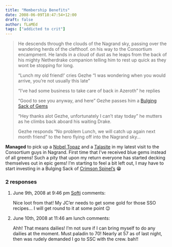 ```yaml
---
title: "Membership Benefits"
date: 2008-06-09T18:47:54+12:00
draft: false
author: fLaMEd
tags: ["addicted to crit"]
---
```


>He descends through the clouds of the Nagrand sky, passing  over the wandering herds of the clefthoof. on his way to the Consortium  encampment. He lands in a cloud of dust as he leaps from the back of his mighty Netherdrake companion telling him to rest up quick as they wont  be stopping for long.
>
>“Lunch my old friend!’ cries Gezhe “I was wondering when you would arrive, you’re not usually this late”
>
>“I’ve had some business to take care of back in Azeroth” he replies
>
>“Good to see you anyway, and here” Gezhe passes him a [Bulging Sack of Gems](https://web.archive.org/web/20081014210155/http://www.wowhead.com/?item=25422)
>
>“Hey thanks alot Gezhe, unfortunately I can’t stay today” he mutters as he climbs back aboard his waiting Drake.
>
>Gezhe responds “No problem Lunch, we will catch up again next month friend” to the hero flying off into the Nagrand sky…

**Managed** to pick up a [Nobel Topaz](https://web.archive.org/web/20081014210155/http://www.wowhead.com/?item=23439) and a [Talasite](https://web.archive.org/web/20081014210155/http://www.wowhead.com/?item=23437) in my latest visit to the Consortium guys in Nagrand. First time that  I’ve received blue gems instead of all greens! Such a pity that upon my  return everyone has started decking themselves out in epic gems! I’m  starting to feel a bit left out, I may have to start investing in a  Bulging Sack of [Crimson Spinel’s](https://web.archive.org/web/20081014210155/http://www.wowhead.com/?item=32194) :grin:

### 2 responses

1. June 9th, 2008 at 9:46 pm [Softi](https://web.archive.org/web/20081014210155/http://alittlewowforme.com/) comments:

   Nice loot from that! My JC’er needs to get some gold for those SSO recipes… I will get round to it at some point :wink:

2. June 10th, 2008 at 11:46 am lunch comments: 		

   Ahh! That means dailies! I’m not sure if I can bring myself to do  any dailies at the moment. Must paladin to 70! Nearly at 57 as of last  night, then was rudely demanded I go to SSC with the crew. bah!!